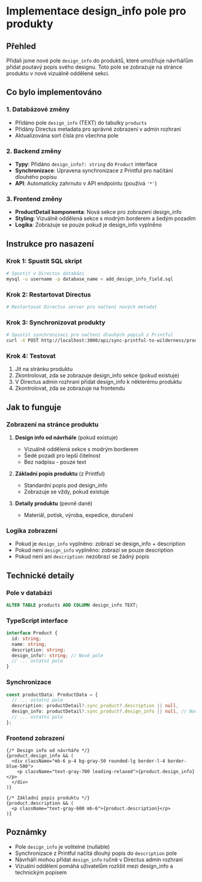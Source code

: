 # Implementace design_info pole pro produkty

## Přehled
Přidali jsme nové pole `design_info` do produktů, které umožňuje návrhářům přidat poutavý popis svého designu. Toto pole se zobrazuje na stránce produktu v nové vizuálně oddělené sekci.

## Co bylo implementováno

### 1. Databázové změny
- Přidáno pole `design_info` (TEXT) do tabulky `products`
- Přidány Directus metadata pro správné zobrazení v admin rozhraní
- Aktualizována sort čísla pro všechna pole

### 2. Backend změny
- **Typy**: Přidáno `design_info?: string` do `Product` interface
- **Synchronizace**: Upravena synchronizace z Printful pro načítání dlouhého popisu
- **API**: Automaticky zahrnuto v API endpointu (používá `'*'`)

### 3. Frontend změny
- **ProductDetail komponenta**: Nová sekce pro zobrazení design_info
- **Styling**: Vizuálně oddělená sekce s modrým borderem a šedým pozadím
- **Logika**: Zobrazuje se pouze pokud je design_info vyplněno

## Instrukce pro nasazení

### Krok 1: Spustit SQL skript
```bash
# Spustit v Directus databázi
mysql -u username -p database_name < add_design_info_field.sql
```

### Krok 2: Restartovat Directus
```bash
# Restartovat Directus server pro načtení nových metadat
```

### Krok 3: Synchronizovat produkty
```bash
# Spustit synchronizaci pro načtení dlouhých popisů z Printful
curl -X POST http://localhost:3000/api/sync-printful-to-wilderness/products
```

### Krok 4: Testovat
1. Jít na stránku produktu
2. Zkontrolovat, zda se zobrazuje design_info sekce (pokud existuje)
3. V Directus admin rozhraní přidat design_info k některému produktu
4. Zkontrolovat, zda se zobrazuje na frontendu

## Jak to funguje

### Zobrazení na stránce produktu
1. **Design info od návrháře** (pokud existuje)
   - Vizuálně oddělená sekce s modrým borderem
   - Šedé pozadí pro lepší čitelnost
   - Bez nadpisu - pouze text

2. **Základní popis produktu** (z Printful)
   - Standardní popis pod design_info
   - Zobrazuje se vždy, pokud existuje

3. **Detaily produktu** (pevně dané)
   - Materiál, potisk, výroba, expedice, doručení

### Logika zobrazení
- Pokud je `design_info` vyplněno: zobrazí se design_info + description
- Pokud není `design_info` vyplněno: zobrazí se pouze description
- Pokud není ani `description`: nezobrazí se žádný popis

## Technické detaily

### Pole v databázi
```sql
ALTER TABLE products ADD COLUMN design_info TEXT;
```

### TypeScript interface
```typescript
interface Product {
  id: string;
  name: string;
  description: string;
  design_info?: string; // Nové pole
  // ... ostatní pole
}
```

### Synchronizace
```typescript
const productData: ProductData = {
  // ... ostatní pole
  description: productDetail?.sync_product?.description || null,
  design_info: productDetail?.sync_product?.design_info || null, // Nové pole
  // ... ostatní pole
};
```

### Frontend zobrazení
```tsx
{/* Design info od návrháře */}
{product.design_info && (
  <div className="mb-6 p-4 bg-gray-50 rounded-lg border-l-4 border-blue-500">
    <p className="text-gray-700 leading-relaxed">{product.design_info}</p>
  </div>
)}

{/* Základní popis produktu */}
{product.description && (
  <p className="text-gray-600 mb-6">{product.description}</p>
)}
```

## Poznámky
- Pole `design_info` je volitelné (nullable)
- Synchronizace z Printful načítá dlouhý popis do `description` pole
- Návrháři mohou přidat `design_info` ručně v Directus admin rozhraní
- Vizuální oddělení pomáhá uživatelům rozlišit mezi design_info a technickým popisem 